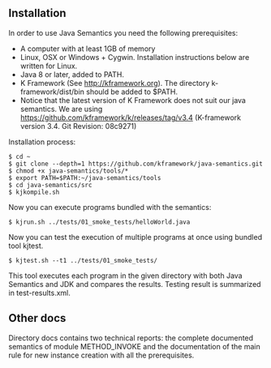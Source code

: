 ## Installation

In order to use Java Semantics you need the following prerequisites:

- A computer with at least 1GB of memory
- Linux, OSX or Windows + Cygwin. Installation instructions below are written for Linux.
- Java 8 or later, added to PATH.
- K Framework (See <http://kframework.org>). The directory k-framework/dist/bin should be added to $PATH.
- Notice that the latest version of K Framework does not suit our java semantics. We are using https://github.com/kframework/k/releases/tag/v3.4 (K-framework version 3.4. Git Revision: 08c9271)

Installation process:

```
$ cd ~
$ git clone --depth=1 https://github.com/kframework/java-semantics.git
$ chmod +x java-semantics/tools/*
$ export PATH=$PATH:~/java-semantics/tools
$ cd java-semantics/src
$ kjkompile.sh
```

Now you can execute programs bundled with the semantics:

```
$ kjrun.sh ../tests/01_smoke_tests/helloWorld.java
```

Now you can test the execution of multiple programs at once using bundled tool kjtest.

```
$ kjtest.sh --t1 ../tests/01_smoke_tests/
```

This tool executes each program in the given directory with both Java Semantics and JDK and compares the results.
  Testing result is summarized in test-results.xml.

## Other docs
Directory docs contains two technical reports: the complete documented semantics of module METHOD_INVOKE and
  the documentation of the main rule for new instance creation with all the prerequisites.

